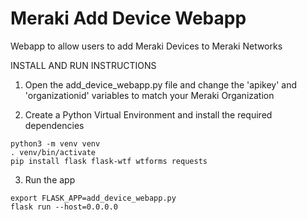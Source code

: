 # Meraki Add Device Webapp
Webapp to allow users to add Meraki Devices to Meraki Networks

INSTALL AND RUN INSTRUCTIONS

1. Open the add_device_webapp.py file and change the 'apikey' and 'organizationid' variables to match your Meraki Organization

2. Create a Python Virtual Environment and install the required dependencies
```
python3 -m venv venv
. venv/bin/activate
pip install flask flask-wtf wtforms requests
```

3. Run the app
```
export FLASK_APP=add_device_webapp.py
flask run --host=0.0.0.0
```
